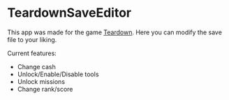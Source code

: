 # TeardownSaveEditor
 This app was made for the game [Teardown](http://www.teardowngame.com/).
 Here you can modify the save file to your liking.
 
 Current features:
 - Change cash
 - Unlock/Enable/Disable tools
 - Unlock missions
 - Change rank/score
